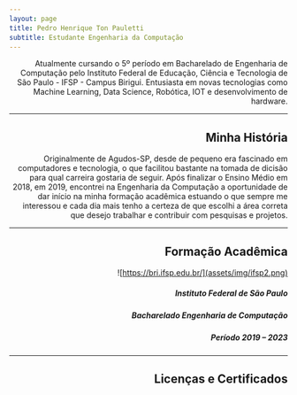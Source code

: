 ```yaml
---
layout: page
title: Pedro Henrique Ton Pauletti
subtitle: Estudante Engenharia da Computação
---
```


<div style="text-align: right"> 
Atualmente cursando o 5º período em Bacharelado de Engenharia de Computação pelo Instituto Federal de Educação, Ciência e Tecnologia de São Paulo - IFSP - Campus Birigui. Entusiasta em novas tecnologias como Machine Learning, Data Science, Robótica, IOT e desenvolvimento de hardware.

---

## Minha História

Originalmente de Agudos-SP, desde de pequeno era fascinado em computadores e tecnologia, o que facilitou bastante na tomada de dicisão para qual carreira gostaria de seguir. Após finalizar o Ensino Médio em 2018, em 2019, encontrei na Engenharia da Computação a oportunidade de dar início na minha formação acadêmica estuando o que sempre me interessou e cada dia mais tenho a certeza de que escolhi a área correta que desejo trabalhar e contribuir com pesquisas e projetos.

---

## Formação Acadêmica

![https://bri.ifsp.edu.br/](assets/img/ifsp2.png)
##### Instituto Federal de São Paulo
##### Bacharelado Engenharia de Computação
##### Período  2019 – 2023

---

## Licenças e Certificados

</div>
